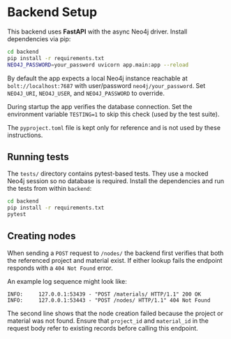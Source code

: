 # Backend Setup

This backend uses **FastAPI** with the async Neo4j driver. Install dependencies via pip:

```bash
cd backend
pip install -r requirements.txt
NEO4J_PASSWORD=your_password uvicorn app.main:app --reload
```

By default the app expects a local Neo4j instance reachable at `bolt://localhost:7687` with user/password `neo4j/your_password`. Set `NEO4J_URI`, `NEO4J_USER`, and `NEO4J_PASSWORD` to override.

During startup the app verifies the database connection. Set the environment variable `TESTING=1` to skip this check (used by the test suite).

The `pyproject.toml` file is kept only for reference and is not used by these instructions.


## Running tests

The `tests/` directory contains pytest-based tests. They use a mocked Neo4j session so no database is required. Install the dependencies and run the tests from within `backend`:

```bash
cd backend
pip install -r requirements.txt
pytest
```

## Creating nodes

When sending a `POST` request to `/nodes/` the backend first verifies that both
the referenced project and material exist. If either lookup fails the endpoint
responds with a `404 Not Found` error.

An example log sequence might look like:

```text
INFO:     127.0.0.1:53439 - "POST /materials/ HTTP/1.1" 200 OK
INFO:     127.0.0.1:53443 - "POST /nodes/ HTTP/1.1" 404 Not Found
```

The second line shows that the node creation failed because the project or
material was not found. Ensure that `project_id` and `material_id` in the
request body refer to existing records before calling this endpoint.
